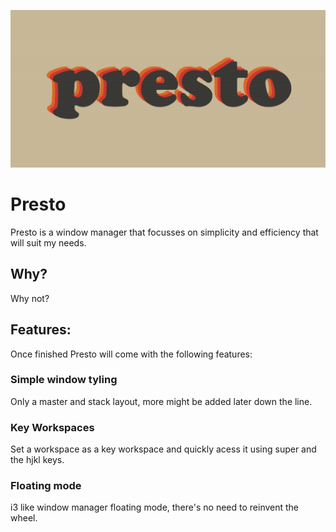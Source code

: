 ![logo](https://github.com/Sandman035/Presto/blob/main/res/branding/presto_logo.png?raw=true)
# Presto
Presto is a window manager that focusses on simplicity and efficiency that will suit my needs.

## Why?
Why not?

## Features:
Once finished Presto will come with the following features:

### Simple window tyling
Only a master and stack layout, more might be added later down the line.

### Key Workspaces
Set a workspace as a key workspace and quickly acess it using super and the hjkl keys.

### Floating mode
i3 like window manager floating mode, there's no need to reinvent the wheel.
